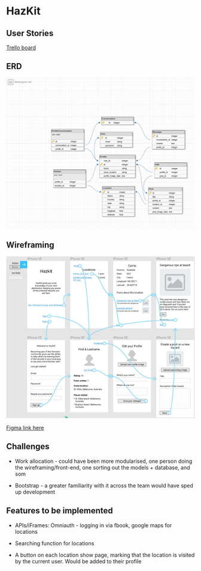 # HazKit

## User Stories

[Trello board](https://trello.com/b/RUE22nsZ/outdoor-adventuretour-hazard-app)


## ERD

![ERD](app/assets/images/hazkit.png)


## Wireframing

![Wireframe](app/assets/images/hazkit_wireframe.jpg)

[Figma link here](https://www.figma.com/file/ZzK8wDqYHfflCzlaXwa94JZI/TourHazardApp)

## Challenges

* Work allocation - could have been more modularised, one person doing the wireframing/front-end, one sorting out the models + database, and som

* Bootstrap - a greater familiarity with it across the team would have sped up development

## Features to be implemented

* APIs/iFrames: Omniauth - logging in via fbook, google maps for locations

* Searching function for locations

* A button on each location show page, marking that the location is visited by the current user. Would be added to their profile